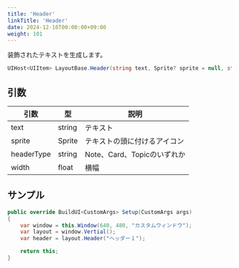 ```yaml
---
title: 'Header'
linkTitle: 'Header'
date: 2024-12-16T00:00:00+09:00
weight: 101
---
```


装飾されたテキストを生成します。

```C#
UIHost<UIItem> LayoutBase.Header(string text, Sprite? sprite = null, string headerType = "Note", float width = 210f)
```

## 引数
|引数|型|説明|
|--|--|--|
|text|string|テキスト|
|sprite|Sprite|テキストの頭に付けるアイコン|
|headerType|string|Note、Card、Topicのいずれか|
|width|float|横幅|


## サンプル

```C#
public override BuildUI<CustomArgs> Setup(CustomArgs args)
{
    var window = this.Window(640, 480, "カスタムウィンドウ");
    var layout = window.Vertial();
    var header = layout.Header("ヘッダー１");

    return this;
}
```
